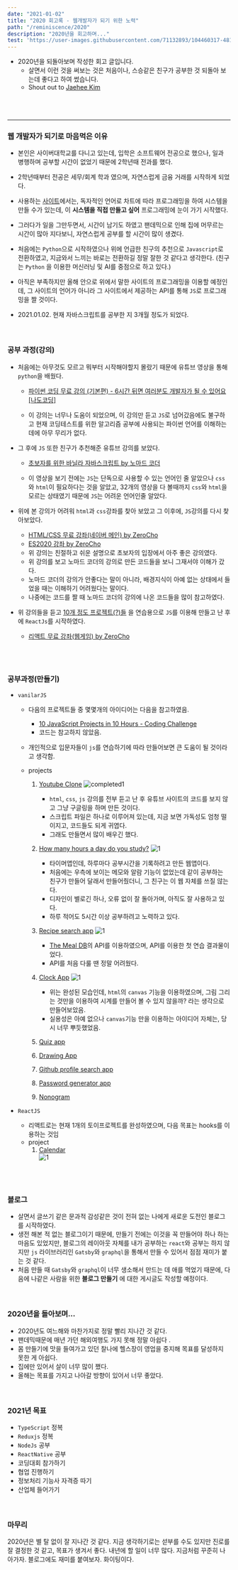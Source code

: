 ```yaml
---
date: "2021-01-02"
title: "2020 회고록 - 웹개발자가 되기 위한 노력"
path: "/reminiscence/2020"
description: "2020년을 회고하며..."
test: 'https://user-images.githubusercontent.com/71132893/104460317-4818db80-55f1-11eb-99cc-0126ab33595d.jpg'
---
```


- 2020년을 되돌아보며 작성한 회고 글입니다.
    - 살면서 이런 것을 써보는 것은 처음이나, 스승같은 친구가 공부한 것 되돌아 보는데 좋다고 하여 썼습니다.
    - Shout out to [Jaehee Kim](https://github.com/JaeHeee)
    <br/>
    <br/>
    <br/>

---

### 웹 개발자가 되기로 마음먹은 이유
- 본인은 사이버대학교를 다니고 있는데, 입학은 소프트웨어 전공으로 했으나, 일과 병행하며 공부할 시간이 없었기 때문에 2학년때 전과를 했다.  

- 2학년때부터 전공은 세무/회계 학과 였으며, 자연스럽게 금융 거래를 시작하게 되었다.

- 사용하는 [사이트](https://www.tradingview.com)에서는, 독자적인 언어로 차트에 따라 프로그래밍을 하여 시스템을 만들 수가 있는데, 이 __시스템을 직접 만들고 싶어__ 프로그래밍에 눈이 가기 시작했다.
    
- 그러다가 일을 그만두면서, 시간이 남기도 하였고 팬데믹으로 인해 집에 머무르는 시간이 많아 지다보니, 자연스럽게 공부를 할 시간이 많이 생겼다.

- 처음에는 `Python`으로 시작하였으나 위에 언급한 친구의 추천으로 `Javascript`로 전환하였고, 지금와서 느끼는 바로는 전환하길 정말 잘한 것 같다고 생각한다. (친구는 `Python` 을 이용한 머신러닝 및 AI를 중점으로 하고 있다.)

- 아직은 부족하지만 올해 안으로 위에서 말한 사이트의 프로그래밍을 이용할 예정인데, 그 사이트의 언어가 아니라 그 사이트에서 제공하는 API를 통해 `JS`로 프로그래밍을 짤 것이다.

- 2021.01.02. 현재 자바스크립트를 공부한 지 3개월 정도가 되었다.
    <br/>
    <br/>
    <br/>
    
### 공부 과정(강의)
- 처음에는 아무것도 모르고 뭐부터 시작해야할지 몰랐기 때문에 유튜브 영상을 통해 `python`을 배웠다.
    - [파이썬 코딩 무료 강의 (기본편) - 6시간 뒤면 여러분도 개발자가 될 수 있어요 [나도코딩]](https://www.youtube.com/watch?v=kWiCuklohdY&ab_channel=%EB%82%98%EB%8F%84%EC%BD%94%EB%94%A9)

    - 이 강의는 너무나 도움이 되었으며, 이 강의만 듣고 `JS`로 넘어갔음에도 불구하고 현재 코딩테스트를 위한 알고리즘 공부에 사용되는 파이썬 언어를 이해하는 데에 아무 무리가 없다.

- 그 후에 `JS` 또한 친구가 추천해준 유튜브 강의를 보았다.
    - [초보자를 위한 바닐라 자바스크립트 by 노마드 코더](https://www.youtube.com/watch?v=wUHncG3VwPw&list=PLLUCyU7SBaR7tOMe-ySJ5Uu1UlEBznxTr&ab_channel=%EB%85%B8%EB%A7%88%EB%93%9C%EC%BD%94%EB%8D%94NomadCoders)
    
    - 이 영상을 보기 전에는 `JS`는 단독으로 사용할 수 있는 언어인 줄 알았으나 `css`와 `html`이 필요하다는 것을 알았고, 32개의 영상을 다 볼때까지 `css`와 `html`을 모르는 상태였기 때문에 `JS`는 어려운 언어인줄 알았다.
    
- 위에 본 강의가 어려워 `html`과 `css`강좌를 찾아 보았고 그 이후에, `JS`강의를 다시 찾아보았다.
    - [HTML/CSS 무료 강좌(네이버 메인) by ZeroCho](https://www.youtube.com/watch?v=ohpjJNal2lk&list=PLcqDmjxt30Rsb8Zpgbemt-NaCOjr2WIUj&ab_channel=ZeroChoTV)
    - [ES2020 강좌 by ZeroCho](https://www.youtube.com/watch?v=q3RDTYLIzxo&list=PLcqDmjxt30RuMjo2hbuUmc1xzPoEGnLdz&ab_channel=ZeroChoTV)
    - 위 강의는 친절하고 쉬운 설명으로 초보자의 입장에서 아주 좋은 강의였다.
    - 위 강의를 보고 노마드 코더의 강의로 만든 코드들을 보니 그재서야 이해가 갔다.
    - 노마드 코더의 강의가 안좋다는 말이 아니라, 배경지식이 아예 없는 상태에서 들었을 때는 이해하기 어려웠다는 말이다. 
    - 나중에는 코드를 짤 때 노마드 코더의 강의에 나온 코드들을 많이 참고하였다.

- 위 강의들을 듣고 [10개 정도 프로젝트(?)들](###공부과정(만들기)) 을 연습용으로 `JS`를 이용해 만들고 난 후에 `ReactJs`를 시작하였다.
    - [리액트 무료 강좌(웹게임) by ZeroCho](https://www.youtube.com/watch?v=V3QsSrldHqI&list=PLcqDmjxt30RtqbStQqk-eYMK8N-1SYIFn&ab_channel=ZeroChoTV)
    <br/>
    <br/>
    <br/>

### 공부과정(만들기)
- `vanilarJS`

    - 다음의 프로젝트들 중 몇몇개의 아이디어는 다음을 참고하였음.
        - [10 JavaScript Projects in 10 Hours - Coding Challenge](https://www.youtube.com/watch?v=dtKciwk_si4&ab_channel=FlorinPop)
        - 코드는 참고하지 않았음.
    
    - 개인적으로 입문자들이 `js`를 연습하기에 따라 만들어보면 큰 도움이 될 것이라고 생각함.
    - projects
        1. [Youtube Clone](https://github.com/Ho-s/Youtube-clone-coding)
        ![completed1](https://user-images.githubusercontent.com/71132893/103454570-cb504c80-4d28-11eb-9abd-e91e0d9381e5.PNG)
            - `html`, `css`, `js` 강의를 전부 듣고 난 후 유튜브 사이트의 코드를 보지 않고 그냥 구글링을 하며 만든 것이다.
            - 스크립트 파일은 하나로 이루어져 있는데, 지금 보면 가독성도 엄청 떨이지고, 코드들도 되게 귀엽다.
            - 그래도 만들면서 많이 배우긴 했다.
            

        1. [How many hours a day do you study?](https://github.com/Ho-s/How-many-hours-a-day-do-you-study)
        ![1](https://user-images.githubusercontent.com/71132893/103454600-11a5ab80-4d29-11eb-8d8a-d4b4ba25f345.PNG)
            - 타이머앱인데, 하루마다 공부시간을 기록하려고 만든 웹앱이다.
            - 처음에는 우측에 보이는 메모와 알람 기능이 없었는데 같이 공부하는 친구가  만들어 달래서 만들어줬더니, 그 친구는 이 웹 자체를 쓰질 않는다.
            - 디자인이 별로긴 하나, 오류 없이 잘 돌아가며, 아직도 잘 사용하고 있다.
            - 하루 적어도 5시간 이상 공부하려고 노력하고 있다.
        
        1. [Recipe search app](https://github.com/Ho-s/Recipe-app)
        ![1](https://user-images.githubusercontent.com/71132893/103454757-7a415800-4d2a-11eb-8c28-b0135d3f856a.PNG)
            - [The Meal DB](https://themealdb.com/)의 API를 이용하였으며, API를 이용한 첫 연습 결과물이었다.
            - API를 처음 다룰 땐 정말 어려웠다.

        1. [Clock App](https://github.com/Ho-s/Clock-App)
        ![1](https://user-images.githubusercontent.com/71132893/103454804-d310f080-4d2a-11eb-9e7d-f3c901451ef4.PNG)
            - 위는 완성된 모습인데,  `html`의 `canvas` 기능을 이용하였으며, 그림 그리는 것만을 이용하여 시계를 만들어 볼 수 있지 않을까? 라는 생각으로 만들어보았음.
            - 실용성은 아예 없으나 `canvas`기능 만을 이용하는 아이디어 자체는, 당시 너무 뿌듯했었음.

        1. [Quiz app](https://github.com/Ho-s/Quiz-app)
        1. [Drawing App](https://github.com/Ho-s/Drawing-App) 
        1. [Github profile search app](https://github.com/Ho-s/Github-Profile-Searching-App)
        1. [Password generator app](https://github.com/Ho-s/Password-Generating-app)
        1. [Nonogram](https://github.com/Ho-s/Nonogram)


- `ReactJS`
    - 리액트로는 현재 1개의 토이프로젝트를 완성하였으며, 다음 목표는 hooks를 이용하는 것임
    - project
        1. [Calendar](https://github.com/Ho-s/Calendar-with-React)  
        ![1](https://user-images.githubusercontent.com/71132893/103136898-b1e74900-4707-11eb-8853-023687c44d5c.gif)
    <br/>
    <br/>
    <br/>


### 블로그
- 살면서 글쓰기 같은 문과적 감성같은 것이 전혀 없는 나에게 새로운 도전인 블로그를 시작하였다.
- 생전 해본 적 없는 블로그이기 때문에, 만들기 전에는 이것을 꼭 만들어야 하나 하는 마음도 있었지만, 블로그의 레이아웃 자체를 내가 공부하는 `react`와 공부는 하지 않지만 `js` 라이브러리인 `Gatsby`와 `graphql`을 통해서 만들 수 있어서 점점 재미가 붙는 것 같다.
- 처음 만들 때 `Gatsby`와 `graphql`이 너무 생소해서 만드는 데 애를 먹었기 때문에, 다음에 나같은 사람을 위한 __블로그 만들기__ 에 대한 게시글도 작성할 예정이다.
    <br/>
    <br/>
    <br/>

### 2020년을 돌아보며...
- 2020년도 여느해와 마찬가지로 정말 빨리 지나간 것 같다. 
- 팬데믹때문에 매년 가던 해외여행도 가지 못해 정말 아쉽다 .
- 몸 만들기에 맛을 들여가고 있던 찰나에 헬스장이 영업을 중지해 목표를 달성하지 못한 게  아쉽다.
- 집에만 있어서 살이 너무 많이 쪘다.
- 올해는 목표를 가지고 나아갈 방향이 있어서 너무 좋았다.
    <br/>
    <br/>
    <br/>


### 2021년 목표
- `TypeScript` 정복
- `Reduxjs` 정복
- `NodeJs` 공부
- `ReactNative` 공부
- 코딩대회 참가하기
- 협업 진행하기
- 정보처리 기능사 자격증 따기
- 산업체 들어가기
    <br/>
    <br/>
    <br/>


### 마무리
2020년은 별 탈 없이 잘 지나간 것 같다. 지금 생각하기로는 섣부를 수도 있지만 진로를 잘 결정한 것 같고, 목표가 생겨서 좋다. 
내년에 할 일이 너무 많다. 지금처럼 꾸준히 나아가자. 블로그에도 재미를 붙여보자.
화이팅이다.



